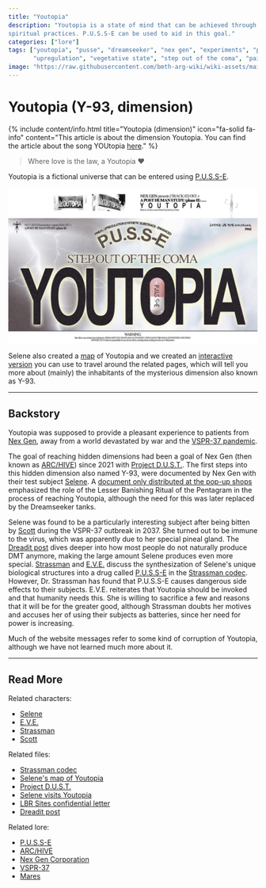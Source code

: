 ```yaml
---
title: "Youtopia"
description: "Youtopia is a state of mind that can be achieved through the Dreamseeker and potentially through 
spiritual practices. P.U.S.S-E can be used to aid in this goal."
categories: ["lore"]
tags: ["youtopia", "pusse", "dreamseeker", "nex gen", "experiments", "pineal gland", "selene",  
       "upregulation", "vegetative state", "step out of the coma", "paitient"]
image: "https://raw.githubusercontent.com/bmth-arg-wiki/wiki-assets/main/lore/youtopia/youtopia-300x300.jpg"
---
```


# Youtopia (Y-93, dimension)

{% include content/info.html
title="Youtopia (dimension)"
icon="fa-solid fa-info"
content="This article is about the dimension Youtopia. You can find the article about the song YOUtopia [here](../music/song-youtopia)."
%}

> Where love is the law, a Youtopia ❤️

Youtopia is a fictional universe that can be entered using [P.U.S.S-E](../lore/pusse).

![YOUTOPIA: Step out of the coma](https://raw.githubusercontent.com/bmth-arg-wiki/wiki-assets/main/socials/promotional_image_pusse_youtopia.png)

Selene also created a [map](../for-sof/selenes_map) of Youtopia and we created an [interactive version](../map) you 
can use to travel around the related pages, which will tell you more about (mainly) the inhabitants of the mysterious 
dimension also known as Y-93.

***

## Backstory

Youtopia was supposed to provide a pleasant experience to patients from [Nex Gen](nex-gen-corporation), away from a world 
devastated by war and the [VSPR-37 pandemic](vspr37).

The goal of reaching hidden dimensions had been a goal of Nex Gen (then known as [ARC/HIVE](archive)) since 2021 with 
[Project D.U.S.T.](../for-sof/project_dust). The first steps into this hidden dimension also named Y-93, were documented 
by Nex Gen with their test subject [Selene](../characters/selene).
A [document only distributed at the pop-up shops](../for-sof/selene_youtopia_doc) emphasized the role of the Lesser Banishing 
Ritual of the Pentagram in the process of reaching Youtopia, although the need for this was later replaced by the Dreamseeker tanks.

Selene was found to be a particularly interesting subject after being bitten by [Scott](../characters/scott) during the 
VSPR-37 outbreak in 2037. She turned out to be immune to the virus, which was apparently due to her special pineal gland. 
The [Dreadit post](../for-sof/dreadit) dives deeper into how most people do not naturally produce DMT anymore, making the 
large amount Selene produces even more special. 
[Strassman](../characters/strassman) and [E.V.E.](../characters/eve) discuss the synthesization of Selene's unique 
biological structures into a drug called [P.U.S.S-E](pusse) in the [Strassman codec](../for-sof/strassmancodec). However, 
Dr. Strassman has found that P.U.S.S-E causes dangerous side effects to their subjects. E.V.E. reiterates that Youtopia 
should be invoked and that humanity needs this. She is willing to sacrifice a few and reasons that it will be for the 
greater good, although Strassman doubts her motives and accuses her of using their subjects as batteries, since her need 
for power is increasing.

Much of the website messages refer to some kind of corruption of Youtopia, although we have not learned much more about it.

***

## Read More

Related characters:

- [Selene](../characters/selene)
- [E.V.E.](../characters/eve)
- [Strassman](../characters/strassman)
- [Scott](../characters/scott)

Related files:

- [Strassman codec](../for-sof/strassmancodec)
- [Selene's map of Youtopia](../for-sof/selenes_map)
- [Project D.U.S.T.](../for-sof/project_dust)
- [Selene visits Youtopia](../for-sof/selene_youtopia_doc)
- [LBR Sites confidential letter](../for-sof/lbr_sites)
- [Dreadit post](../for-sof/dreadit)

Related lore:

- [P.U.S.S-E](pusse)
- [ARC/HIVE](archive)
- [Nex Gen Corporation](nex-gen-corporation)
- [VSPR-37](vspr37)
- [Mares](mares)